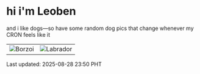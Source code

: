 # hi i'm Leoben

and i like dogs—so have some random dog pics that change whenever my CRON feels like it

|  |  |
|--------|----------|
| ![Borzoi](https://random-dog-vercel.vercel.app/api/random-borzoi?v=1756396253) | ![Labrador](https://random-dog-vercel.vercel.app/api/random-labrador?v=1756396253) |

Last updated: 2025-08-28 23:50 PHT
